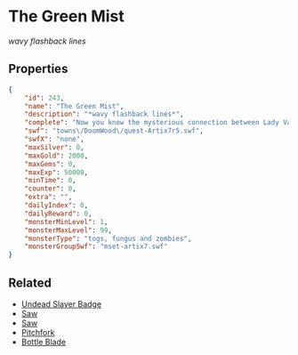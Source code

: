 # The Green Mist

*wavy flashback lines*

## Properties

```json
{
    "id": 243,
    "name": "The Green Mist",
    "description": "*wavy flashback lines*",
    "complete": "Now you know the mysterious connection between Lady Vayle and Artix. But How did Vayle survive the Green Mist? Where has she been all this time? Does Noxus have the darkness orb?... Is anyone still reading this?",
    "swf": "towns\/DoomWood\/quest-Artix7r5.swf",
    "swfX": "none",
    "maxSilver": 0,
    "maxGold": 2000,
    "maxGems": 0,
    "maxExp": 50000,
    "minTime": 0,
    "counter": 0,
    "extra": "",
    "dailyIndex": 0,
    "dailyReward": 0,
    "monsterMinLevel": 1,
    "monsterMaxLevel": 99,
    "monsterType": "togs, fungus and zombies",
    "monsterGroupSwf": "mset-artix7.swf"
}
```

## Related

- [Undead Slayer Badge](../items/1594-undead-slayer-badge.md)
- [Saw](../items/1644-saw.md)
- [Saw](../items/1647-saw.md)
- [Pitchfork](../items/1648-pitchfork.md)
- [Bottle Blade](../items/1649-bottle-blade.md)

